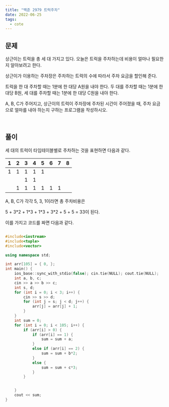 ```yaml
---
title: "백준 2979 트럭주차"
date: 2022-06-25
tags:
  - cote
---
```


## 문제

상근이는 트럭을 총 세 대 가지고 있다. 오늘은 트럭을 주차하는데 비용이 얼마나 필요한지 알아보려고 한다. <br/>

상근이가 이용하는 주차장은 주차하는 트럭의 수에 따라서 주차 요금을 할인해 준다.<br/>

트럭을 한 대 주차할 때는 1분에 한 대당 A원을 내야 한다. 두 대를 주차할 때는 1분에 한 대당 B원, 세 대를 주차할 때는 1분에 한 대당 C원을 내야 한다.<br/>

A, B, C가 주어지고, 상근이의 트럭이 주차장에 주차된 시간이 주어졌을 때, 주차 요금으로 얼마를 내야 하는지 구하는 프로그램을 작성하시오.

<br/>

## 풀이

세 대의 트럭이 타임테이블별로 주차하는 것을 표현하면 다음과 같다.

| 1   | 2   | 3   | 4   | 5   | 6   | 7   | 8   |
| --- | --- | --- | --- | --- | --- | --- | --- |
| 1   | 1   | 1   | 1   | 1   |     |     |     |
|     |     | 1   | 1   |     |     |     |     |
|     | 1   | 1   | 1   | 1   | 1   | 1   |     |

A, B, C가 각각 5, 3, 1이라면 총 주차비용은 <br/>

5 + 3\*2 + 1\*3 + 1\*3 + 3\*2 + 5 + 5 = 33이 된다. <br/>

이를 가지고 코드를 짜면 다음과 같다.

```cpp

#include<iostream>
#include<tuple>
#include<vector>

using namespace std;

int arr[105] = { 0, };
int main() {
	ios_base::sync_with_stdio(false); cin.tie(NULL); cout.tie(NULL);
	int a, b, c;
	cin >> a >> b >> c;
	int s, d;
	for (int i = 0; i < 3; i++) {
		cin >> s >> d;
		for (int j = s; j < d; j++) {
			arr[j] = arr[j] + 1;
		}
	}
	int sum = 0;
	for (int i = 0; i < 105; i++) {
		if (arr[i] > 0) {
			if (arr[i] == 1) {
				sum = sum + a;
			}
			else if (arr[i] == 2) {
				sum = sum + b*2;
			}
			else {
				sum = sum + c*3;
			}
		}


	}
	cout << sum;
}
```
